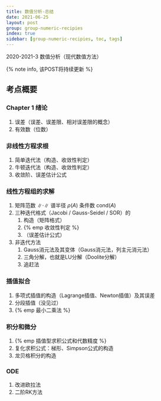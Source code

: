 ```yaml
---
title: 数值分析-总结
date: 2021-06-25
layout: post
group: group-numeric-recipies
index: true
sidebar: [group-numeric-recipies, toc, tags]
---
```


2020-2021-3 数值分析（现代数值方法）

<!-- more -->

{% note info, 该POST将持续更新 %}


## 考点概要
### Chapter 1 绪论

1. 误差（误差、误差限、相对误差限的概念）
2. 有效数（位数）

### 非线性方程求根

1. 简单迭代法（构造、收敛性判定）
2. 牛顿迭代法（构造、收敛性判定）
3. 收敛阶、误差估计公式

### 线性方程组的求解

1. 矩阵范数 $\|\cdot\|$
   谱半径 $\rho(A)$
   条件数 $\mathrm{cond}(A)$
2. 三种迭代格式（Jacobi / Gauss-Seidel / SOR）的
   1. 构造（矩阵格式）
   2. {% emp 收敛性判定 %}
   3. （误差估计公式）
3. 非迭代方法
   1. Gauss消元法及其变体（Gauss消元法，列主元消元法）
   2. 三角分解，也就是LU分解（Doolite分解）
   3. 追赶法

### 插值拟合

1. 多项式插值的构造（Lagrange插值、Newton插值）及其误差
2. 分段插值（没见过）
3. {% emp 最小二乘法 %}

### 积分和微分

1. {% emp 插值型求积公式和代数精度 %}
2. 复化求积公式：梯形、Simpson公式的构造
3. 龙贝格积分的构造

### ODE

1. 改进欧拉法
2. 二阶RK方法